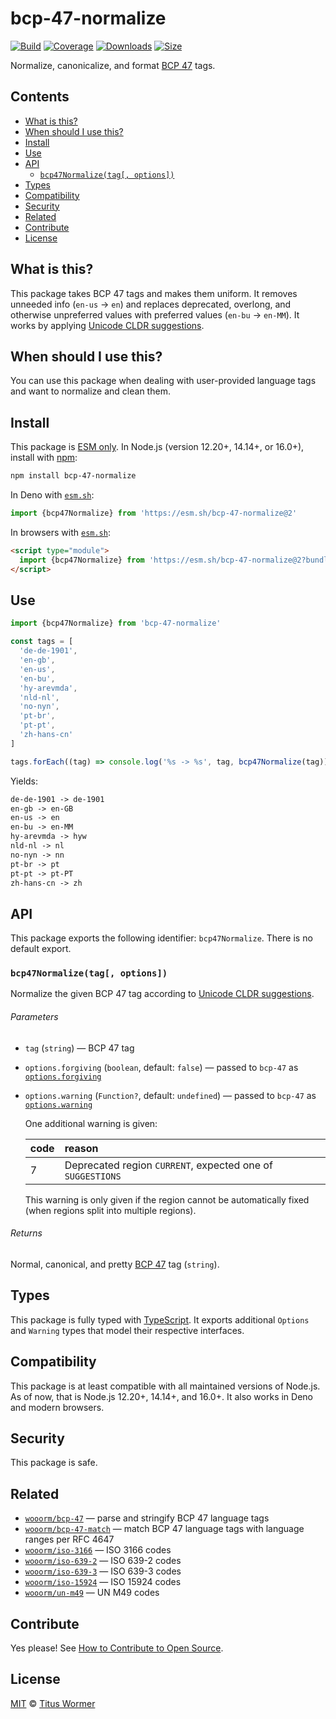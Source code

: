 # bcp-47-normalize

[![Build][build-badge]][build]
[![Coverage][coverage-badge]][coverage]
[![Downloads][downloads-badge]][downloads]
[![Size][size-badge]][size]

Normalize, canonicalize, and format [BCP 47][spec] tags.

## Contents

*   [What is this?](#what-is-this)
*   [When should I use this?](#when-should-i-use-this)
*   [Install](#install)
*   [Use](#use)
*   [API](#api)
    *   [`bcp47Normalize(tag[, options])`](#bcp47normalizetag-options)
*   [Types](#types)
*   [Compatibility](#compatibility)
*   [Security](#security)
*   [Related](#related)
*   [Contribute](#contribute)
*   [License](#license)

## What is this?

This package takes BCP 47 tags and makes them uniform.
It removes unneeded info (`en-us` -> `en`) and replaces deprecated,
overlong, and otherwise unpreferred values with preferred values
(`en-bu` -> `en-MM`).
It works by applying [Unicode CLDR suggestions][alias].

## When should I use this?

You can use this package when dealing with user-provided language tags and want
to normalize and clean them.

## Install

This package is [ESM only][esm].
In Node.js (version 12.20+, 14.14+, or 16.0+), install with [npm][]:

```sh
npm install bcp-47-normalize
```

In Deno with [`esm.sh`][esmsh]:

```js
import {bcp47Normalize} from 'https://esm.sh/bcp-47-normalize@2'
```

In browsers with [`esm.sh`][esmsh]:

```html
<script type="module">
  import {bcp47Normalize} from 'https://esm.sh/bcp-47-normalize@2?bundle'
</script>
```

## Use

```js
import {bcp47Normalize} from 'bcp-47-normalize'

const tags = [
  'de-de-1901',
  'en-gb',
  'en-us',
  'en-bu',
  'hy-arevmda',
  'nld-nl',
  'no-nyn',
  'pt-br',
  'pt-pt',
  'zh-hans-cn'
]

tags.forEach((tag) => console.log('%s -> %s', tag, bcp47Normalize(tag)))
```

Yields:

```txt
de-de-1901 -> de-1901
en-gb -> en-GB
en-us -> en
en-bu -> en-MM
hy-arevmda -> hyw
nld-nl -> nl
no-nyn -> nn
pt-br -> pt
pt-pt -> pt-PT
zh-hans-cn -> zh
```

## API

This package exports the following identifier: `bcp47Normalize`.
There is no default export.

### `bcp47Normalize(tag[, options])`

Normalize the given BCP 47 tag according to [Unicode CLDR suggestions][alias].

###### Parameters

*   `tag` (`string`)
    — BCP 47 tag
*   `options.forgiving` (`boolean`, default: `false`)
    — passed to `bcp-47` as [`options.forgiving`][forgiving]
*   `options.warning` (`Function?`, default: `undefined`)
    — passed to `bcp-47` as [`options.warning`][warning]

    One additional warning is given:

    | code | reason                                                     |
    | :--- | :--------------------------------------------------------- |
    | 7    | Deprecated region `CURRENT`, expected one of `SUGGESTIONS` |

    This warning is only given if the region cannot be automatically fixed (when
    regions split into multiple regions).

###### Returns

Normal, canonical, and pretty [BCP 47][spec] tag (`string`).

## Types

This package is fully typed with [TypeScript][].
It exports additional `Options` and `Warning` types that model their respective
interfaces.

## Compatibility

This package is at least compatible with all maintained versions of Node.js.
As of now, that is Node.js 12.20+, 14.14+, and 16.0+.
It also works in Deno and modern browsers.

## Security

This package is safe.

## Related

*   [`wooorm/bcp-47`](https://github.com/wooorm/bcp-47)
    — parse and stringify BCP 47 language tags
*   [`wooorm/bcp-47-match`](https://github.com/wooorm/bcp-47-match)
    — match BCP 47 language tags with language ranges per RFC 4647
*   [`wooorm/iso-3166`](https://github.com/wooorm/iso-3166)
    — ISO 3166 codes
*   [`wooorm/iso-639-2`](https://github.com/wooorm/iso-639-2)
    — ISO 639-2 codes
*   [`wooorm/iso-639-3`](https://github.com/wooorm/iso-639-3)
    — ISO 639-3 codes
*   [`wooorm/iso-15924`](https://github.com/wooorm/iso-15924)
    — ISO 15924 codes
*   [`wooorm/un-m49`](https://github.com/wooorm/un-m49)
    — UN M49 codes

## Contribute

Yes please!
See [How to Contribute to Open Source][contribute].

## License

[MIT][license] © [Titus Wormer][author]

<!-- Definitions -->

[build-badge]: https://github.com/wooorm/bcp-47-normalize/workflows/main/badge.svg

[build]: https://github.com/wooorm/bcp-47-normalize/actions

[coverage-badge]: https://img.shields.io/codecov/c/github/wooorm/bcp-47-normalize.svg

[coverage]: https://codecov.io/github/wooorm/bcp-47-normalize

[downloads-badge]: https://img.shields.io/npm/dm/bcp-47-normalize.svg

[downloads]: https://www.npmjs.com/package/bcp-47-normalize

[size-badge]: https://img.shields.io/bundlephobia/minzip/bcp-47-normalize.svg

[size]: https://bundlephobia.com/result?p=bcp-47-normalize

[npm]: https://docs.npmjs.com/cli/install

[esmsh]: https://esm.sh

[license]: license

[author]: https://wooorm.com

[esm]: https://gist.github.com/sindresorhus/a39789f98801d908bbc7ff3ecc99d99c

[typescript]: https://www.typescriptlang.org

[contribute]: https://opensource.guide/how-to-contribute/

[spec]: https://tools.ietf.org/rfc/bcp/bcp47.html

[alias]: https://github.com/unicode-org/cldr/blob/142b327/common/supplemental/supplementalMetadata.xml#L32

[forgiving]: https://github.com/wooorm/bcp-47#optionsforgiving

[warning]: https://github.com/wooorm/bcp-47#optionswarning
